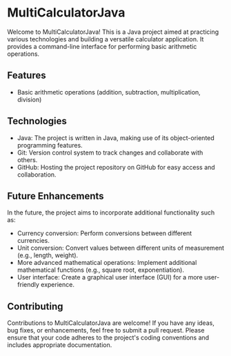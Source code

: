 # MultiCalculatorJava

Welcome to MultiCalculatorJava! This is a Java project aimed at practicing various technologies and building a versatile calculator application. It provides a command-line interface for performing basic arithmetic operations.

## Features

- Basic arithmetic operations (addition, subtraction, multiplication, division)

## Technologies

- Java: The project is written in Java, making use of its object-oriented programming features.
- Git: Version control system to track changes and collaborate with others.
- GitHub: Hosting the project repository on GitHub for easy access and collaboration.

## Future Enhancements

In the future, the project aims to incorporate additional functionality such as:

- Currency conversion: Perform conversions between different currencies.
- Unit conversion: Convert values between different units of measurement (e.g., length, weight).
- More advanced mathematical operations: Implement additional mathematical functions (e.g., square root, exponentiation).
- User interface: Create a graphical user interface (GUI) for a more user-friendly experience.

## Contributing

Contributions to MultiCalculatorJava are welcome! If you have any ideas, bug fixes, or enhancements, feel free to submit a pull request. Please ensure that your code adheres to the project's coding conventions and includes appropriate documentation.
